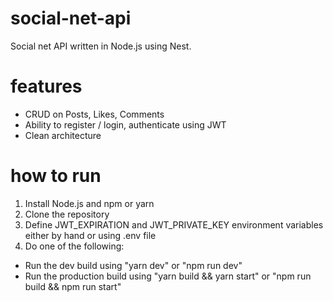 # social-net-api
Social net API written in Node.js using Nest.

# features
- CRUD on Posts, Likes, Comments
- Ability to register / login, authenticate using JWT
- Clean architecture

# how to run

1. Install Node.js and npm or yarn
2. Clone the repository
3. Define JWT_EXPIRATION and JWT_PRIVATE_KEY environment variables either by hand or using .env file
4. Do one of the following:
  - Run the dev build using "yarn dev" or "npm run dev"
  - Run the production build using "yarn build && yarn start" or "npm run build && npm run start"
